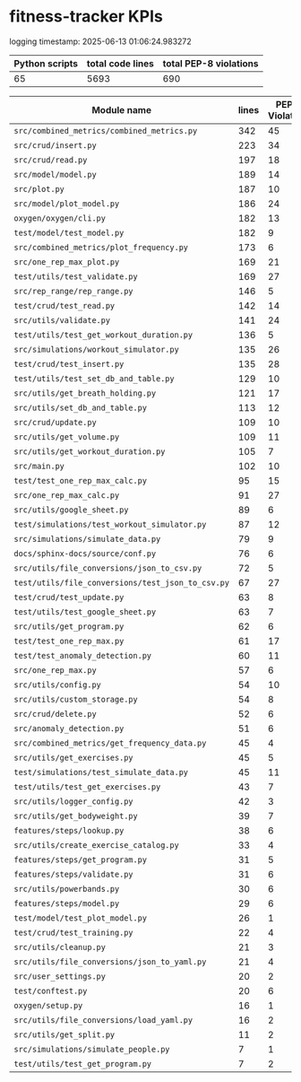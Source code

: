 # fitness-tracker KPIs

logging timestamp:
2025-06-13 01:06:24.983272

| Python scripts | total code lines | total PEP-8 violations |
| --- | --- | --- |
| 65| 5693 | 690 |

| Module name | lines | PEP-8 Violations |
| --- | --- | --- |
| `src/combined_metrics/combined_metrics.py` |        342 |                   45 |
| `src/crud/insert.py                      ` |        223 |                   34 |
| `src/crud/read.py                        ` |        197 |                   18 |
| `src/model/model.py                      ` |        189 |                   14 |
| `src/plot.py                             ` |        187 |                   10 |
| `src/model/plot_model.py                 ` |        186 |                   24 |
| `oxygen/oxygen/cli.py                    ` |        182 |                   13 |
| `test/model/test_model.py                ` |        182 |                    9 |
| `src/combined_metrics/plot_frequency.py  ` |        173 |                    6 |
| `src/one_rep_max_plot.py                 ` |        169 |                   21 |
| `test/utils/test_validate.py             ` |        169 |                   27 |
| `src/rep_range/rep_range.py              ` |        146 |                    5 |
| `test/crud/test_read.py                  ` |        142 |                   14 |
| `src/utils/validate.py                   ` |        141 |                   24 |
| `test/utils/test_get_workout_duration.py ` |        136 |                    5 |
| `src/simulations/workout_simulator.py    ` |        135 |                   26 |
| `test/crud/test_insert.py                ` |        135 |                   28 |
| `test/utils/test_set_db_and_table.py     ` |        129 |                   10 |
| `src/utils/get_breath_holding.py         ` |        121 |                   17 |
| `src/utils/set_db_and_table.py           ` |        113 |                   12 |
| `src/crud/update.py                      ` |        109 |                   10 |
| `src/utils/get_volume.py                 ` |        109 |                   11 |
| `src/utils/get_workout_duration.py       ` |        105 |                    7 |
| `src/main.py                             ` |        102 |                   10 |
| `test/test_one_rep_max_calc.py           ` |         95 |                   15 |
| `src/one_rep_max_calc.py                 ` |         91 |                   27 |
| `src/utils/google_sheet.py               ` |         89 |                    6 |
| `test/simulations/test_workout_simulator.py` |         87 |                   12 |
| `src/simulations/simulate_data.py        ` |         79 |                    9 |
| `docs/sphinx-docs/source/conf.py         ` |         76 |                    6 |
| `src/utils/file_conversions/json_to_csv.py` |         72 |                    5 |
| `test/utils/file_conversions/test_json_to_csv.py` |         67 |                   27 |
| `test/crud/test_update.py                ` |         63 |                    8 |
| `test/utils/test_google_sheet.py         ` |         63 |                    7 |
| `src/utils/get_program.py                ` |         62 |                    6 |
| `test/test_one_rep_max.py                ` |         61 |                   17 |
| `test/test_anomaly_detection.py          ` |         60 |                   11 |
| `src/one_rep_max.py                      ` |         57 |                    6 |
| `src/utils/config.py                     ` |         54 |                   10 |
| `src/utils/custom_storage.py             ` |         54 |                    8 |
| `src/crud/delete.py                      ` |         52 |                    6 |
| `src/anomaly_detection.py                ` |         51 |                    6 |
| `src/combined_metrics/get_frequency_data.py` |         45 |                    4 |
| `src/utils/get_exercises.py              ` |         45 |                    5 |
| `test/simulations/test_simulate_data.py  ` |         45 |                   11 |
| `test/utils/test_get_exercises.py        ` |         43 |                    7 |
| `src/utils/logger_config.py              ` |         42 |                    3 |
| `src/utils/get_bodyweight.py             ` |         39 |                    7 |
| `features/steps/lookup.py                ` |         38 |                    6 |
| `src/utils/create_exercise_catalog.py    ` |         33 |                    4 |
| `features/steps/get_program.py           ` |         31 |                    5 |
| `features/steps/validate.py              ` |         31 |                    6 |
| `src/utils/powerbands.py                 ` |         30 |                    6 |
| `features/steps/model.py                 ` |         29 |                    6 |
| `test/model/test_plot_model.py           ` |         26 |                    1 |
| `test/crud/test_training.py              ` |         22 |                    4 |
| `src/utils/cleanup.py                    ` |         21 |                    3 |
| `src/utils/file_conversions/json_to_yaml.py` |         21 |                    4 |
| `src/user_settings.py                    ` |         20 |                    2 |
| `test/conftest.py                        ` |         20 |                    6 |
| `oxygen/setup.py                         ` |         16 |                    1 |
| `src/utils/file_conversions/load_yaml.py ` |         16 |                    2 |
| `src/utils/get_split.py                  ` |         11 |                    2 |
| `src/simulations/simulate_people.py      ` |          7 |                    1 |
| `test/utils/test_get_program.py          ` |          7 |                    2 |
